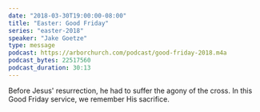 ```yaml
---
date: "2018-03-30T19:00:00-08:00"
title: "Easter: Good Friday"
series: "easter-2018"
speaker: "Jake Goetze"
type: message
podcast: https://arborchurch.com/podcast/good-friday-2018.m4a
podcast_bytes: 22517560
podcast_duration: 30:13
---
```


Before Jesus' resurrection, he had to suffer the agony of the cross. In this Good Friday service, we remember His
sacrifice.


